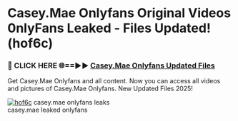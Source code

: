 # Casey.Mae Onlyfans Original Videos 0nlyFans Leaked - Files Updated! (hof6c)

<h3>🔴 CLICK HERE 🌐==►► <a href="https://tinyurl.com/4seja8ks" rel="nofollow">Casey.Mae Onlyfans Updated Files</a></h3>

Get Casey.Mae Onlyfans and all content. Now you can access all videos and pictures of Casey.Mae Onlyfans. New Updated Files 2025!

[![hof6c](https://i.imgur.com/EWjZXRe.gif)](https://tinyurl.com/4seja8ks)
casey.mae onlyfans leaks<br>
casey.mae leaked onlyfans